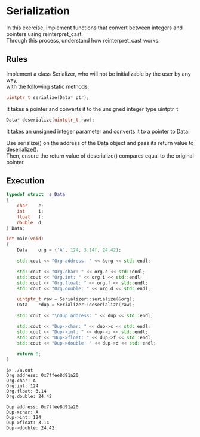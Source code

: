 # Serialization
In this exercise, implement functions that convert between integers and pointers using reinterpret_cast.   
Through this process, understand how reinterpret_cast works.   

## Rules
Implement a class Serializer, who will not be initializable by the user by any way,   
with the following static methods:   

```cpp
uintptr_t serialize(Data* ptr);
```
It takes a pointer and converts it to the unsigned integer type uintptr_t

```cpp
Data* deserialize(uintptr_t raw);
```
It takes an unsigned integer parameter and converts it to a pointer to Data.   

Use serialize() on the address of the Data object and pass its return value to deserialize().   
Then, ensure the return value of deserialize() compares equal to the original pointer.   

## Execution
```cpp
typedef struct	s_Data
{
	char	c;
	int		i;
	float	f;
	double	d;
} Data;
```
```cpp
int main(void)
{
	Data	org = {'A', 124, 3.14f, 24.42};

	std::cout << "Org address: " << &org << std::endl;

	std::cout << "Org.char: " << org.c << std::endl;
	std::cout << "Org.int: " << org.i << std::endl;
	std::cout << "Org.float: " << org.f << std::endl;
	std::cout << "Org.double: " << org.d << std::endl;

	uintptr_t raw = Serializer::serialize(&org);
	Data	*dup = Serializer::deserialize(raw);

	std::cout << "\nDup address: " << dup << std::endl;

	std::cout << "Dup->char: " << dup->c << std::endl;
	std::cout << "Dup->int: " << dup->i << std::endl;
	std::cout << "Dup->float: " << dup->f << std::endl;
	std::cout << "Dup->double: " << dup->d << std::endl;

	return 0;
}
```
```
$> ./a.out
Org address: 0x7ffee8d91a20
Org.char: A
Org.int: 124
Org.float: 3.14
Org.double: 24.42

Dup address: 0x7ffee8d91a20
Dup->char: A
Dup->int: 124
Dup->float: 3.14
Dup->double: 24.42
```

